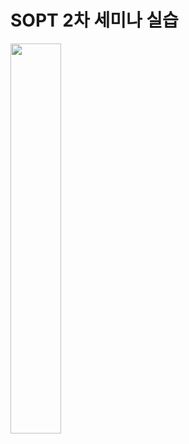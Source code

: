 # SOPT 2차 세미나 실습

<img src="https://img1.daumcdn.net/thumb/R1280x0/?scode=mtistory2&fname=https%3A%2F%2Fk.kakaocdn.net%2Fdn%2FYtfmB%2FbtqDQ9d7459%2FaLKbzS4kzM2ytNHeKFAxr0%2Fimg.gif" width="40%" height="40%">
